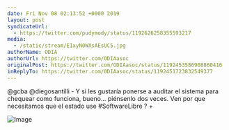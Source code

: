 ```yaml
---
date: Fri Nov 08 02:13:52 +0000 2019
layout: post
syndicateUrl:
  - https://twitter.com/pudymody/status/1192626258355593217
media:
  - /static/stream/EIxyN0WXsAEsUC5.jpg
authorName: ODIA
authorUrl: https://twitter.com/ODIAasoc
originalPost: https://twitter.com/ODIAasoc/status/1192453586908860416
inReplyTo: https://twitter.com/ODIAasoc/status/1192451723832549377
---
```

@gcba @diegosantilli - Y si les gustaría ponerse a auditar el sistema para chequear como funciona, bueno... piénsenlo dos veces. Ven por que necesitamos que el estado use #SoftwareLibre ? + 

![Image](/static/stream/EIxyN0WXsAEsUC5.jpg)